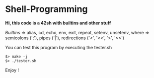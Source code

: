 # Shell-Programming

**Hi, this code is a 42sh with builtins and other stuff**

*Builtins*
    => alias, cd, echo, env, exit, repeat, setenv, unsetenv, where
    => semicolons (';'), pipes ('|'), redirections ('<', '<<', '>', '>>')

You can test this program by executing the tester.sh
```
$> make -j
$> ./tester.sh
```

Enjoy !
